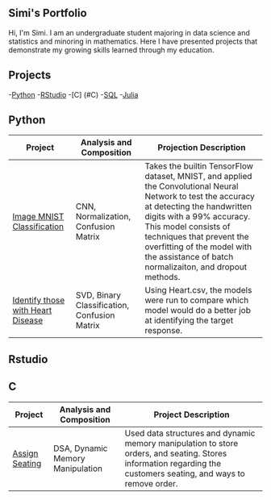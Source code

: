 ## Simi's Portfolio

Hi, I'm Simi. I am an undergraduate student majoring in data science and statistics and minoring in mathematics. Here I have presented projects that demonstrate my growing skills learned through my education. 

## Projects
-[Python](#Python)
-[RStudio](#RStudio)
-[C] (#C)
-[SQL](#SQL)
-[Julia](#Julia)

## Python
Project | Analysis and Composition | Projection Description
---|---|---|
[Image MNIST Classification](#image-mnist-classification)| CNN, Normalization, Confusion Matrix | Takes the builtin TensorFlow dataset, MNIST, and applied the Convolutional Neural Network to test the accuracy at detecting the handwritten digits with a 99% accuracy. This model consists of techniques that prevent the overfitting of the model with the assistance of batch normalizaiton, and dropout methods. 
[Identify those with Heart Disease](#identify-those-with-heart-disease) | SVD, Binary Classification, Confusion Matrix | Using Heart.csv, the models were run to compare which model would do a better job at identifying the target response.


## Rstudio

## C
Project | Analysis and Composition | Project Description
---|---|---|
[Assign Seating](#assigned-seating) | DSA, Dynamic Memory Manipulation | Used data structures and dynamic memory manipulation to store orders, and seating. Stores information regarding the customers seating, and ways to remove order.
<!--
**patel-simi/patel-simi** is a ✨ _special_ ✨ repository because its `README.md` (this file) appears on your GitHub profile.

Here are some ideas to get you started:

- 🔭 I’m currently working on ...
- 🌱 I’m currently learning ...
- 👯 I’m looking to collaborate on ...
- 🤔 I’m looking for help with ...
- 💬 Ask me about ...
- 📫 How to reach me: ...
- 😄 Pronouns: ...
- ⚡ Fun fact: ...
-->
